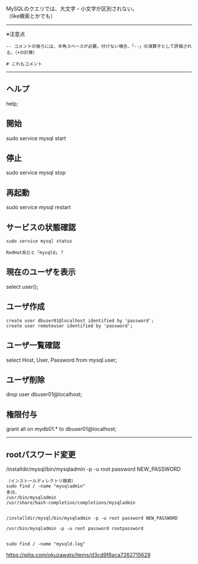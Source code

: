 MySQLのクエリでは、大文字・小文字が区別されない。      
（like検索とかでも）
___________________________
※注意点
```
-- コメントの後ろには、半角スペースが必要。付けない場合、「--」の演算子として評価される。（+の計算）

# これもコメント
```
___________________________
## ヘルプ
help;

## 開始
sudo service mysql start

## 停止
sudo service mysql stop

## 再起動
sudo service mysql restart

## サービスの状態確認
```
sudo service mysql status

RedHat系だと「mysqld」？
```

## 現在のユーザを表示
select user();

## ユーザ作成
```
create user dbuser01@localhost identified by 'password';
create user remoteuser identified by 'password';
```

## ユーザ一覧確認
select Host, User, Password from mysql.user;

## ユーザ削除
drop user dbuser01@localhost;

## 権限付与
grant all on mydb01.* to dbuser01@localhost;
___________________________________________________

## rootパスワード変更
/installdir/mysql/bin/mysqladmin -p -u root password NEW_PASSWORD 

```
（インストールディレクトリ検索）
sudo find / -name "mysqladmin"
多分、
/usr/bin/mysqladmin
/usr/share/bash-completion/completions/mysqladmin


/installdir/mysql/bin/mysqladmin -p -u root password NEW_PASSWORD 

/usr/bin/mysqladmin -p -u root password rootpassword 


sudo find / -name "mysqld.log"
```
https://qiita.com/okuzawats/items/d3cd9f8aca7262715629

